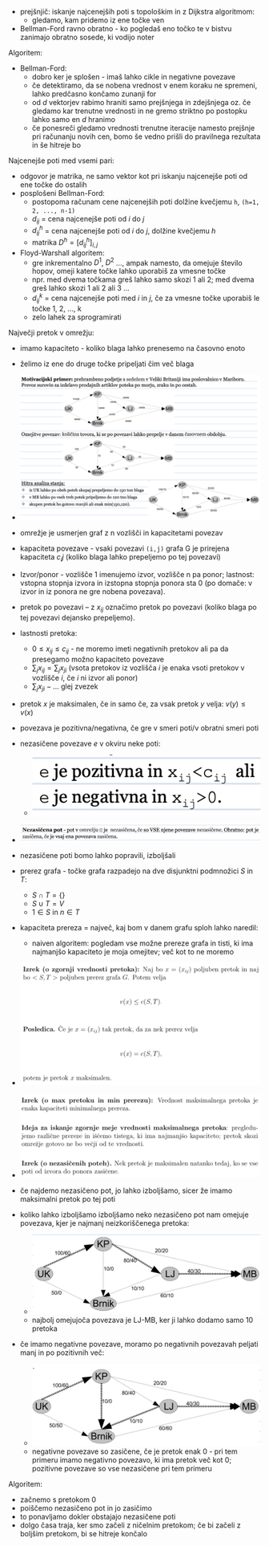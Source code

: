 - prejšnjič: iskanje najcenejših poti s topološkim in z Dijkstra algoritmom:
	- gledamo, kam pridemo iz ene točke ven
- Bellman-Ford ravno obratno - ko pogledaš eno točko te v bistvu zanimajo obratno sosede, ki vodijo noter

Algoritem:
- Bellman-Ford:
	- dobro ker je splošen - imaš lahko cikle in negativne povezave
	- če detektiramo, da se nobena vrednost v enem koraku ne spremeni, lahko predčasno končamo zunanji for
	- od $d$ vektorjev rabimo hraniti samo prejšnjega in zdejšnjega oz. če gledamo kar trenutne vrednosti in ne gremo striktno po postopku lahko samo en $d$ hranimo
	- če ponesreči gledamo vrednosti trenutne iteracije namesto prejšnje pri računanju novih cen, bomo še vedno prišli do pravilnega rezultata in še hitreje bo

Najcenejše poti med vsemi pari:
- odgovor je matrika, ne samo vektor kot pri iskanju najcenejše poti od ene točke do ostalih
- posplošeni Bellman-Ford:
	- postopoma računam cene najcenejših poti dolžine kvečjemu `h`, `(h=1, 2, ..., n-1)`
	- $d_{ij}$ = cena najcenejše poti od $i$ do $j$
	- $d_{ij}^h$ = cena najcenejše poti od $i$ do $j$, dolžine kvečjemu $h$
	- matrika $D^h = [d_{ij}^h]_{i,j}$
- Floyd-Warshall algoritem:
	- gre inkrementalno $D^1$, $D^2$ ..., ampak namesto, da omejuje število hopov, omeji katere točke lahko uporabiš za vmesne točke
	- npr. med dvema točkama greš lahko samo skozi 1 ali 2; med dvema greš lahko skozi 1 ali 2 ali 3 ...
	- $d_{ij}^k$ = cena najcenejše poti med $i$ in $j$, če za vmesne točke uporabiš le točke 1, 2, ..., k
	- zelo lahek za sprogramirati

Največji pretok v omrežju:
- imamo kapaciteto - koliko blaga lahko prenesemo na časovno enoto
- želimo iz ene do druge točke pripeljati čim več blaga
- ![600](../../Images3/Pasted%20image%2020250603100758.png)
- omrežje je usmerjen graf z n vozlišči in kapacitetami povezav
- kapaciteta povezave - vsaki povezavi `(i,j)` grafa G je prirejena kapaciteta $c_ij$ (koliko blaga lahko prepeljemo po tej povezavi)
- Izvor/ponor - vozlišče 1 imenujemo izvor, vozlišče n pa ponor; lastnost: vstopna stopnja izvora in izstopna stopnja ponora sta 0 (po domače: v izvor in iz ponora ne gre nobena povezava).
- pretok po povezavi – z $x_{ij}$ označimo pretok po povezavi (koliko blaga po tej povezavi dejansko prepeljemo).

- lastnosti pretoka:
	- $0 \leq x_{ij} \leq c_{ij}$ - ne moremo imeti negativnih pretokov ali pa da presegamo možno kapaciteto povezave
	- $\sum_{j}{x_{ij}} = \sum_{j}{x_{ji}}$ (vsota pretokov iz vozlišča $i$ je enaka vsoti pretokov v vozlišče $i$, če $i$ ni izvor ali ponor)
	- $\sum_j{x_{ji}} - ...$ glej zvezek
- pretok $x$ je maksimalen, če in samo če, za vsak pretok $y$ velja: $v(y) \leq v(x)$
- povezava je pozitivna/negativna, če gre v smeri poti/v obratni smeri poti
- nezasičene povezave $e$ v okviru neke poti:
	- ![250](../../Images3/Pasted%20image%2020250603102202.png)
- ![600](../../Images3/Pasted%20image%2020250603102457.png)
- nezasičene poti bomo lahko popravili, izboljšali
- prerez grafa - točke grafa razpadejo na dve disjunktni podmnožici $S$ in $T$:
	- $S \cap T = \{\}$
	- $S \cup T = V$
	- $1 \in S$ in $n \in T$
- kapaciteta prereza = največ, kaj bom v danem grafu sploh lahko naredil:
	- naiven algoritem: pogledam vse možne prereze grafa in tisti, ki ima najmanjšo kapaciteto je moja omejitev; več kot to ne moremo

- ![550](../../Images3/Pasted%20image%2020250603103314.png)
- ![600](../../Images3/Pasted%20image%2020250603103518.png)
- če najdemo nezasičeno pot, jo lahko izboljšamo, sicer že imamo maksimalni pretok po tej poti
- koliko lahko izboljšamo izboljšamo neko nezasičeno pot nam omejuje povezava, kjer je najmanj neizkoriščenega pretoka:
	- ![500](../../Images3/Pasted%20image%2020250603103700.png)
	- najbolj omejujoča povezava je LJ-MB, ker ji lahko dodamo samo 10 pretoka
- če imamo negativne povezave, moramo po negativnih povezavah peljati manj in po pozitivnih več:
	- ![500](../../Images3/Pasted%20image%2020250603104116.png)
	- negativne povezave so zasičene, če je pretok enak 0 - pri tem primeru imamo negativno povezavo, ki ima pretok več kot 0; pozitivne povezave so vse nezasičene pri tem primeru

Algoritem:
- začnemo s pretokom 0
- poiščemo nezasičeno pot in jo zasičimo
- to ponavljamo dokler obstajajo nezasičene poti
- dolgo časa traja, ker smo začeli z ničelnim pretokom; če bi začeli z boljšim pretokom, bi se hitreje končalo